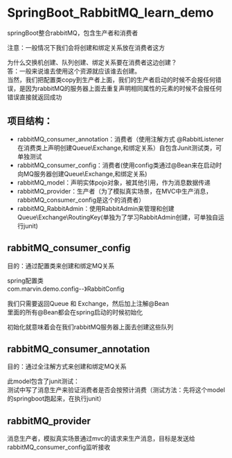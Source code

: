 # SpringBoot_RabbitMQ_learn_demo
springBoot整合rabbitMQ，包含生产者和消费者

注意：一般情况下我们会将创建和绑定关系放在消费者这方

为什么交换机创建、队列创建、绑定关系要在消费者这边创建？<br>
答：一般来说谁去使用这个资源就应该谁去创建。<br>
当然，我们把配置类copy到生产者上面，我们的生产者启动的时候不会报任何错误，是因为rabbitMQ的服务器上面去重复声明相同属性的元素的时候不会报任何错误直接就返回成功


## 项目结构：
- rabbitMQ_consumer_annotation：消费者（使用注解方式 @RabbitListener在消费类上声明创建Queue\Exchange,和绑定关系）自包含Junit测试类，可单独测试
- rabbitMQ_consumer_config：消费者(使用config类通过@Bean来在启动时向MQ服务器创建Queue\Exchange,和绑定关系)
- rabbitMQ_model：声明实体pojo对象，被其他引用，作为消息数据传递
- rabbitMQ_provider：生产者（为了模拟真实场景，在MVC中生产消息，rabbitMQ_consumer_config是这个的消费者）
- rabbitMQ_RabbitAdmin：使用RabbitAdmin来管理和创建Queue\Exchange\RoutingKey(单独为了学习RabbitAdmin创建，可单独自运行junit)


## rabbitMQ_consumer_config
目的：通过配置类来创建和绑定MQ关系

spring配置类<br>
com.marvin.demo.config--》RabbitConfig

我们只需要返回Queue 和 Exchange，然后加上注解@Bean<br>
里面的所有@Bean都会在spring启动的时候初始化

初始化就意味着会在我们rabbitMQ服务器上面去创建这些队列

## rabbitMQ_consumer_annotation
目的：通过全注解方式来创建和绑定MQ关系

此model包含了junit测试：<br>
测试中写了消息生产来验证消费者是否会按预计消费（测试方法：先将这个model的springboot跑起来，在执行junit）


## rabbitMQ_provider
消息生产者，模拟真实场景通过mvc的请求来生产消息，目标是发送给rabbitMQ_consumer_config监听接收